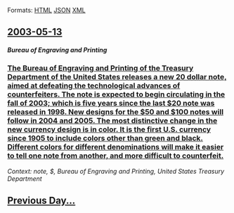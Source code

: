 
Formats: [HTML](2003/05/13/index.html)  [JSON](2003/05/13/index.json)  [XML](2003/05/13/index.xml)  

## [2003-05-13](/news/2003/05/13/index.md)

##### Bureau of Engraving and Printing
### [ The Bureau of Engraving and Printing of the Treasury Department of the United States releases a new 20 dollar note, aimed at defeating the technological advances of counterfeiters. The note is expected to begin circulating in the fall of 2003; which is five years since the last $20 note was released in 1998. New designs for the $50 and $100 notes will follow in 2004 and 2005. The most distinctive change in the new currency design is in color. It is the first U.S. currency since 1905 to include colors other than green and black. Different colors for different denominations will make it easier to tell one note from another, and more difficult to counterfeit. ](/news/2003/05/13/the-bureau-of-engraving-and-printing-of-the-treasury-department-of-the-united-states-releases-a-new-20-dollar-note-aimed-at-defeating-the.md)
_Context: note, $, Bureau of Engraving and Printing, United States Treasury Department_

## [Previous Day...](/news/2003/05/12/index.md)

